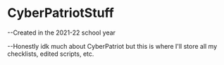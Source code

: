 # CyberPatriotStuff
--Created in the 2021-22 school year

--Honestly idk much about CyberPatriot but this is where I'll store all my checklists, edited scripts, etc.
